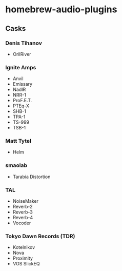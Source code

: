 # homebrew-audio-plugins

## Casks

### Denis Tihanov
* OrilRiver

### Ignite Amps
* Anvil
* Emissary
* NadIR
* NRR-1
* ProF.E.T.
* PTEq-X
* SHB-1
* TPA-1
* TS-999
* TSB-1

### Matt Tytel
* Helm

### smaolab
* Tarabia Distortion

### TAL
* NoiseMaker
* Reverb-2
* Reverb-3
* Reverb-4
* Vocoder

### Tokyo Dawn Records (TDR)
* Kotelnikov
* Nova
* Proximity
* VOS SlickEQ
